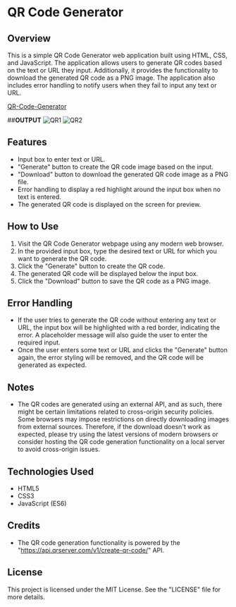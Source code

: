 
# QR Code Generator

## Overview
This is a simple QR Code Generator web application built using HTML, CSS, and JavaScript. The application allows users to generate QR codes based on the text or URL they input. Additionally, it provides the functionality to download the generated QR code as a PNG image. The application also includes error handling to notify users when they fail to input any text or URL.

[QR-Code-Generator](https://hilarious-froyo-b15d60.netlify.app/)

##**OUTPUT**
![QR1](https://github.com/Vasanth46/qrcodegenerator/assets/93511366/b026560c-d4db-49f4-a745-a0eccc902dbd)
![QR2](https://github.com/Vasanth46/qrcodegenerator/assets/93511366/9332761e-b388-4371-8443-e2ea41aef7b7)

## Features
- Input box to enter text or URL.
- "Generate" button to create the QR code image based on the input.
- "Download" button to download the generated QR code image as a PNG file.
- Error handling to display a red highlight around the input box when no text is entered.
- The generated QR code is displayed on the screen for preview.

## How to Use
1. Visit the QR Code Generator webpage using any modern web browser.
2. In the provided input box, type the desired text or URL for which you want to generate the QR code.
3. Click the "Generate" button to create the QR code.
4. The generated QR code will be displayed below the input box.
5. Click the "Download" button to save the QR code as a PNG image.

## Error Handling
- If the user tries to generate the QR code without entering any text or URL, the input box will be highlighted with a red border, indicating the error. A placeholder message will also guide the user to enter the required input.
- Once the user enters some text or URL and clicks the "Generate" button again, the error styling will be removed, and the QR code will be generated as expected.

## Notes
- The QR codes are generated using an external API, and as such, there might be certain limitations related to cross-origin security policies. Some browsers may impose restrictions on directly downloading images from external sources. Therefore, if the download doesn't work as expected, please try using the latest versions of modern browsers or consider hosting the QR code generation functionality on a local server to avoid cross-origin issues.

## Technologies Used
- HTML5
- CSS3
- JavaScript (ES6)

## Credits
- The QR code generation functionality is powered by the "https://api.qrserver.com/v1/create-qr-code/" API.


## License
This project is licensed under the MIT License. See the "LICENSE" file for more details.
